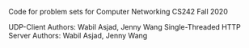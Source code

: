 Code for problem sets for Computer Networking CS242 Fall 2020

UDP-Client Authors: Wabil Asjad, Jenny Wang
Single-Threaded HTTP Server Authors: Wabil Asjad, Jenny Wang


